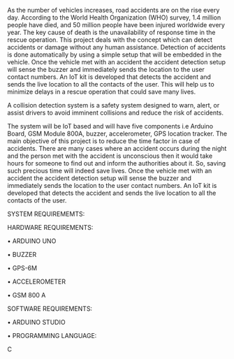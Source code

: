 As the number of vehicles increases, road accidents are on the rise every day. According to the World Health Organization (WHO) survey, 1.4 million people have died, and 50 million people have been injured worldwide every year. The key cause of death is the unavailability of response time in the rescue operation. This project deals with the concept which can detect accidents or damage without any human assistance. Detection of accidents is done automatically by using a simple setup that will be embedded in the vehicle. Once the vehicle met with an accident the accident detection setup will sense the buzzer and immediately sends the location to the user contact numbers. An IoT kit is developed that detects the accident and sends the live location to all the contacts of the user. This will help us to minimize delays in a rescue operation that could save many lives.


A collision detection system is a safety system designed to warn, alert, or assist drivers to avoid imminent collisions and reduce the risk of accidents.

The system will be IoT based and will have five components i.e Arduino Board, GSM Module 800A, buzzer, accelerometer, GPS location tracker. The main objective of this project is to reduce the time factor in case of accidents. There are many cases where an accident occurs during the night and the person met with the accident is unconscious then it would take hours for someone to find out and inform the authorities about it. So, saving such precious time will indeed save lives. Once the vehicle met with an accident the accident detection setup will sense the buzzer and immediately sends the location to the user contact numbers. An IoT kit is developed that detects the accident and sends the live location to all the contacts of the user.



SYSTEM REQUIREMEMTS:


HARDWARE REQUIREMENTS:

•	ARDUINO UNO

•	BUZZER

•	GPS-6M

•	ACCELEROMETER

•	GSM 800 A 


SOFTWARE REQUIREMENTS:

•	ARDUINO STUDIO

•	PROGRAMMING LANGUAGE:

C

